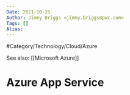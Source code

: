 ```yaml
---
Date: 2021-10-25
Author: Jimmy Briggs <jimmy.briggs@pwc.com>
Tags: []
Alias:
---
```


#Category/Technology/Cloud/Azure 

See also: [[Microsoft Azure]]

# Azure App Service

